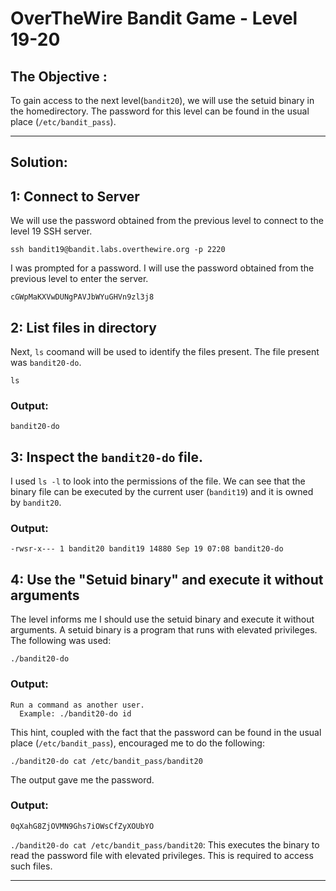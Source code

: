 # OverTheWire Bandit Game - Level 19-20

## The Objective :
To gain access to the next level(`bandit20`), we will use the setuid binary in the homedirectory. The password for this level can be found in the usual place (`/etc/bandit_pass`).

---

## Solution:

## 1: Connect to Server
We will use the password obtained from the previous level to connect to the level 19 SSH server.

```
ssh bandit19@bandit.labs.overthewire.org -p 2220
```

I was prompted for a password. I will use the password obtained from the previous level to enter the server.

```
cGWpMaKXVwDUNgPAVJbWYuGHVn9zl3j8
```

## 2: List files in directory
Next, `ls` coomand will be used to identify the files present. The file present was `bandit20-do`.

```
ls
```

### Output:

```
bandit20-do
```

## 3: Inspect the `bandit20-do` file. 
I used `ls -l` to look into the permissions of the file.  We can see that the binary file can be executed by the current user (`bandit19`) and it is owned by `bandit20`.

### Output:
```
-rwsr-x--- 1 bandit20 bandit19 14880 Sep 19 07:08 bandit20-do
```

## 4: Use the "Setuid binary" and execute it without arguments
The level informs me I should use the setuid binary and execute it without arguments. A setuid binary is a program that runs with elevated privileges. The following was used:
```
./bandit20-do
```
### Output:
```
Run a command as another user. 
  Example: ./bandit20-do id
```
This hint, coupled with the fact that the password can be found in the usual place (`/etc/bandit_pass`), encouraged me to do the following: 

```
./bandit20-do cat /etc/bandit_pass/bandit20
```
The output gave me the password.
### Output:
```
0qXahG8ZjOVMN9Ghs7iOWsCfZyXOUbYO
```

`./bandit20-do cat /etc/bandit_pass/bandit20`: This executes the binary to read the password file with elevated privileges. This is required to access such files. 

---
